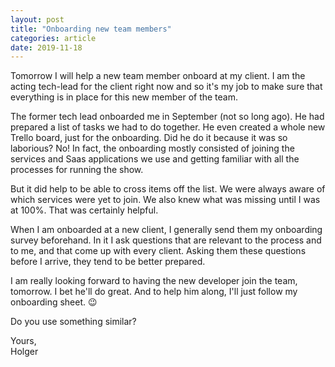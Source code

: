 ```yaml
---
layout: post
title: "Onboarding new team members"
categories: article
date: 2019-11-18
---
```



Tomorrow I will help a new team member onboard at my client. I am the acting tech-lead for the client right now and so it's my job to make sure that everything is in place for this new member of the team.

The former tech lead onboarded me in September (not so long ago). He had prepared a list of tasks we had to do together. He even created a whole new Trello board, just for the onboarding. Did he do it because it was so laborious? No! In fact, the onboarding mostly consisted of joining the services and Saas applications we use and getting familiar with all the processes for running the show.

But it did help to be able to cross items off the list. We were always aware of which services were yet to join. We also knew what was missing until I was at 100%. That was certainly helpful.

When I am onboarded at a new client, I generally send them my onboarding survey beforehand. In it I ask questions that are relevant to the process and to me, and that come up with every client. Asking them these questions before I arrive, they tend to be better prepared.

I am really looking forward to having the new developer join the team, tomorrow. I bet he'll do great. And to help him along, I'll just follow my onboarding sheet. 😉

Do you use something similar?

Yours,  
Holger